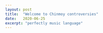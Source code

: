 ```yaml
---
layout: post
title:  "Welcome to Chinmoy controversies"
date:   2020-06-25
excerpt: "perfectly music language"
---
```

